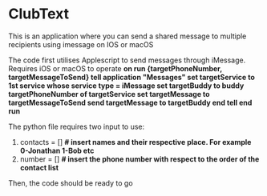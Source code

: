 # ClubText
This is an application where you can send a shared message to multiple recipients using imessage on IOS or macOS

The code first utilises Applescript to send messages through iMessage. Requires iOS or macOS to operate
              **on run {targetPhoneNumber, targetMessageToSend}
                  tell application "Messages"
                      set targetService to 1st service whose service type = iMessage
                      set targetBuddy to buddy targetPhoneNumber of targetService
                      set targetMessage to targetMessageToSend
                      send targetMessage to targetBuddy
                  end tell
              end run**
              
The python file requires two input to use:

1. contacts = []    **# insert names and their respective place. For example 0-Jonathan 1-Bob etc**
2. number = []      **# insert the phone number with respect to the order of the contact list**

Then, the code should be ready to go
  

